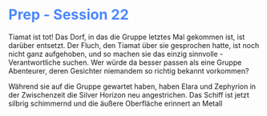 # <font color = 4d88fd>Prep - Session 22</font>
Tiamat ist tot! Das Dorf, in das die Gruppe letztes Mal gekommen ist, ist darüber entsetzt. Der Fluch, den Tiamat über sie gesprochen hatte, ist noch nicht ganz aufgehoben, und so machen sie das einzig sinnvolle - Verantwortliche suchen. Wer würde da besser passen als eine Gruppe Abenteurer, deren Gesichter niemandem so richtig bekannt vorkommen?  

Während sie auf die Gruppe gewartet haben, haben Elara und Zephyrion in der Zwischenzeit die Silver Horizon neu angestrichen. Das Schiff ist jetzt silbrig schimmernd und die äußere Oberfläche erinnert an Metall